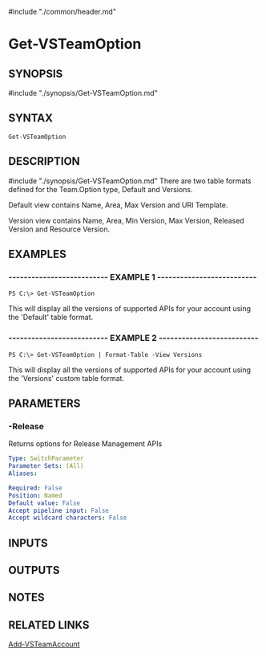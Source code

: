 #include "./common/header.md"

# Get-VSTeamOption

## SYNOPSIS
#include "./synopsis/Get-VSTeamOption.md"

## SYNTAX

```
Get-VSTeamOption
```

## DESCRIPTION
#include "./synopsis/Get-VSTeamOption.md"
There are two table formats defined for the Team.Option type, Default and Versions.

Default view contains Name, Area, Max Version and URI Template.

Version view contains Name, Area, Min Version, Max Version, Released Version and Resource Version.

## EXAMPLES

### -------------------------- EXAMPLE 1 --------------------------
```
PS C:\> Get-VSTeamOption
```

This will display all the versions of supported APIs for your account using the 'Default' table format.

### -------------------------- EXAMPLE 2 --------------------------
```
PS C:\> Get-VSTeamOption | Format-Table -View Versions
```

This will display all the versions of supported APIs for your account using the 'Versions' custom table format.

## PARAMETERS

### -Release
Returns options for Release Management APIs

```yaml
Type: SwitchParameter
Parameter Sets: (All)
Aliases: 

Required: False
Position: Named
Default value: False
Accept pipeline input: False
Accept wildcard characters: False
```

## INPUTS

## OUTPUTS

## NOTES

## RELATED LINKS

[Add-VSTeamAccount](Add-VSTeamAccount.md)